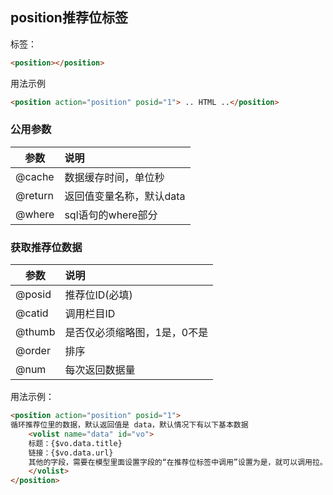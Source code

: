 ## position推荐位标签

标签：

```html
<position></position> 
```

用法示例

```html
<position action="position" posid="1"> .. HTML ..</position>
```

### 公用参数

参数	|说明
----- |:-----|
@cache	|数据缓存时间，单位秒
@return	|返回值变量名称，默认data
@where	|sql语句的where部分

### 获取推荐位数据

参数	|说明
----- |:-----|
@posid	|推荐位ID(必填)
@catid	|调用栏目ID
@thumb	|是否仅必须缩略图，1是，0不是
@order	|排序
@num	|每次返回数据量

用法示例：

```html 
<position action="position" posid="1">
循环推荐位里的数据，默认返回值是 data，默认情况下有以下基本数据
    <volist name="data" id="vo">
    标题：{$vo.data.title}
    链接：{$vo.data.url}
    其他的字段，需要在模型里面设置字段的“在推荐位标签中调用”设置为是，就可以调用拉。
    </volist>
</position>
```